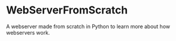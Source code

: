 # WebServerFromScratch
A webserver made from scratch in Python to learn more about how webservers work.


